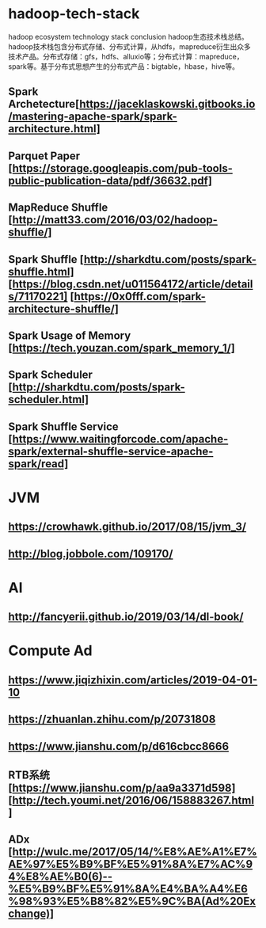 # hadoop-tech-stack
hadoop ecosystem technology stack conclusion
hadoop生态技术栈总结。
hadoop技术栈包含分布式存储、分布式计算，从hdfs，mapreduce衍生出众多技术产品。分布式存储：gfs，hdfs、alluxio等；分布式计算：mapreduce，spark等。基于分布式思想产生的分布式产品：bigtable，hbase，hive等。

## Spark Archetecture[https://jaceklaskowski.gitbooks.io/mastering-apache-spark/spark-architecture.html]

## Parquet Paper [https://storage.googleapis.com/pub-tools-public-publication-data/pdf/36632.pdf]

## MapReduce Shuffle [http://matt33.com/2016/03/02/hadoop-shuffle/]

## Spark Shuffle [http://sharkdtu.com/posts/spark-shuffle.html] [https://blog.csdn.net/u011564172/article/details/71170221] [https://0x0fff.com/spark-architecture-shuffle/]

## Spark Usage of Memory [https://tech.youzan.com/spark_memory_1/]

## Spark Scheduler [http://sharkdtu.com/posts/spark-scheduler.html]

## Spark Shuffle Service [https://www.waitingforcode.com/apache-spark/external-shuffle-service-apache-spark/read]


# JVM
## https://crowhawk.github.io/2017/08/15/jvm_3/
## http://blog.jobbole.com/109170/


# AI
## http://fancyerii.github.io/2019/03/14/dl-book/


# Compute Ad
## https://www.jiqizhixin.com/articles/2019-04-01-10
## https://zhuanlan.zhihu.com/p/20731808
## https://www.jianshu.com/p/d616cbcc8666
## RTB系统 [https://www.jianshu.com/p/aa9a3371d598] [http://tech.youmi.net/2016/06/158883267.html]
## ADx [http://wulc.me/2017/05/14/%E8%AE%A1%E7%AE%97%E5%B9%BF%E5%91%8A%E7%AC%94%E8%AE%B0(6)--%E5%B9%BF%E5%91%8A%E4%BA%A4%E6%98%93%E5%B8%82%E5%9C%BA(Ad%20Exchange)]
